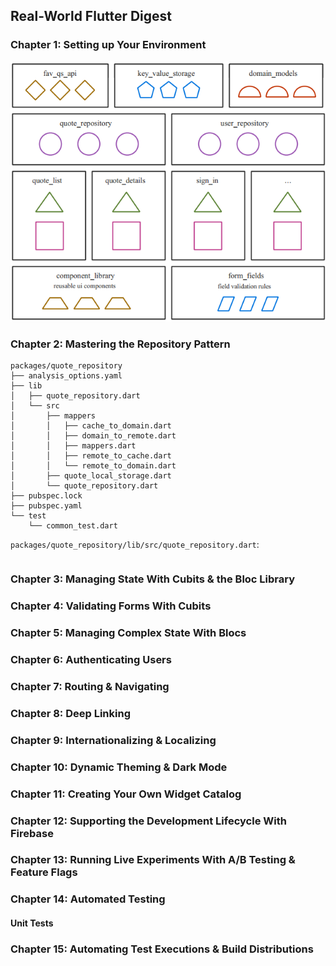 ## Real-World Flutter Digest

### Chapter 1: Setting up Your Environment

![alt text](assets/BuenoPalcar/ww-package-distribution.png)

### Chapter 2: Mastering the Repository Pattern

```
packages/quote_repository
├── analysis_options.yaml
├── lib
│   ├── quote_repository.dart
│   └── src
│       ├── mappers
│       │   ├── cache_to_domain.dart
│       │   ├── domain_to_remote.dart
│       │   ├── mappers.dart
│       │   ├── remote_to_cache.dart
│       │   └── remote_to_domain.dart
│       ├── quote_local_storage.dart
│       └── quote_repository.dart
├── pubspec.lock
├── pubspec.yaml
└── test
    └── common_test.dart
```
`packages/quote_repository/lib/src/quote_repository.dart`:
```

```

### Chapter 3: Managing State With Cubits & the Bloc Library

### Chapter 4: Validating Forms With Cubits

### Chapter 5: Managing Complex State With Blocs

### Chapter 6: Authenticating Users

### Chapter 7: Routing & Navigating

### Chapter 8: Deep Linking

### Chapter 9: Internationalizing & Localizing

### Chapter 10: Dynamic Theming & Dark Mode

### Chapter 11: Creating Your Own Widget Catalog

### Chapter 12: Supporting the Development Lifecycle With Firebase

### Chapter 13: Running Live Experiments With A/B Testing & Feature Flags

### Chapter 14: Automated Testing

#### Unit Tests

### Chapter 15: Automating Test Executions & Build Distributions
